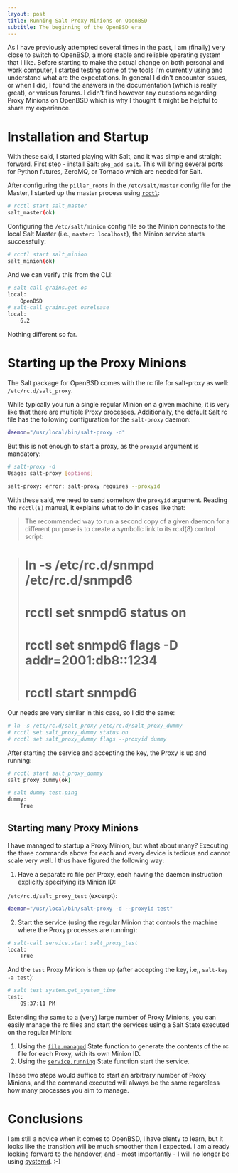 ```yaml
---
layout: post
title: Running Salt Proxy Minions on OpenBSD
subtitle: The beginning of the OpenBSD era
---
```


As I have previously attempted several times in the past, I am (finally) very
close to switch to OpenBSD, a more stable and reliable operating system that I
like. Before starting to make the actual change on both personal and work
computer, I started testing some of the tools I'm currently using and understand
what are the expectations.
In general I didn't encounter issues, or when I did, I found the answers
in the documentation (which is really great), or various forums. I didn't find
however any questions regarding Proxy Minions on OpenBSD which is why I thought
it might be helpful to share my experience.

Installation and Startup
========================

With these said, I started playing with Salt, and it was simple and straight
forward. First step - install Salt: ``pkg_add salt``. This will bring several
ports for Python futures, ZeroMQ, or Tornado which are needed for Salt.

After configuring the ``pillar_roots`` in the ``/etc/salt/master`` config file
for the Master, I started up the master process using
[``rcctl``](https://man.openbsd.org/rcctl):

```bash
# rcctl start salt_master
salt_master(ok)
```

Configuring the ``/etc/salt/minion`` config file so the Minion connects to the
local Salt Master (i.e., ``master: localhost``), the Minion service starts
successfully:

```bash
# rcctl start salt_minion
salt_minion(ok)
```

And we can verify this from the CLI:

```bash
# salt-call grains.get os
local:
    OpenBSD
# salt-call grains.get osrelease
local:
    6.2
```

Nothing different so far.


Starting up the Proxy Minions
=============================

The Salt package for OpenBSD comes with the rc file for salt-proxy as well:
``/etc/rc.d/salt_proxy``.

While typically you run a single regular Minion on a given machine, it is very
like that there are multiple Proxy processes. Additionally, the default Salt rc
file has the following configuration for the ``salt-proxy`` daemon:

```bash
daemon="/usr/local/bin/salt-proxy -d"
```

But this is not enough to start a proxy, as the ``proxyid`` argument is
mandatory:

```bash
# salt-proxy -d
Usage: salt-proxy [options]

salt-proxy: error: salt-proxy requires --proxyid
```

With these said, we need to send somehow the ``proxyid`` argument. Reading the
``rcctl(8)`` manual, it explains what to do in cases like that:

> The recommended way to run a second copy of a given daemon for a different
> purpose is to create a symbolic link to its rc.d(8) control script:

> # ln -s /etc/rc.d/snmpd /etc/rc.d/snmpd6 
> # rcctl set snmpd6 status on 
> # rcctl set snmpd6 flags -D addr=2001:db8::1234 
> # rcctl start snmpd6

Our needs are very similar in this case, so I did the same:

```bash
# ln -s /etc/rc.d/salt_proxy /etc/rc.d/salt_proxy_dummy
# rcctl set salt_proxy_dummy status on
# rcctl set salt_proxy_dummy flags --proxyid dummy
```

After starting the service and accepting the key, the Proxy is up and running:

```bash
# rcctl start salt_proxy_dummy
salt_proxy_dummy(ok)
```

```bash
# salt dummy test.ping
dummy:
    True
```

Starting many Proxy Minions
---------------------------

I have managed to startup a Proxy Minion, but what about many? Executing the
three commands above for each and every device is tedious and cannot scale very
well. I thus have figured the following way:

1. Have a separate rc file per Proxy, each having the daemon instruction
   explicitly specifying its Minion ID:

``/etc/rc.d/salt_proxy_test`` (excerpt):

```bash
daemon="/usr/local/bin/salt-proxy -d --proxyid test"
```

2. Start the service (using the regular Minion that controls the machine where
   the Proxy processes are running):

```bash
# salt-call service.start salt_proxy_test
local:
    True
```

And the ``test`` Proxy Minion is then up (after accepting the key, i.e,,
``salt-key -a test``):

```bash
# salt test system.get_system_time
test:
    09:37:11 PM
```

Extending the same to a (very) large number of Proxy Minions, you can easily
manage the rc files and start the services using a Salt State executed on the
regular Minion:

1. Using the [``file.managed``](https://docs.saltstack.com/en/latest/ref/states/all/salt.states.file.html#salt.states.file.managed)
   State function to generate the contents of the rc file for each Proxy, with its
   own Minion ID.
2. Using the [``service.running``](https://docs.saltstack.com/en/latest/ref/states/all/salt.states.service.html#salt.states.service.running)
   State function start the service.

These two steps would suffice to start an arbitrary number of Proxy Minions, and
the command executed will always be the same regardless how many processes you
aim to manage.

Conclusions
===========

I am still a novice when it comes to OpenBSD, I have plenty to learn, but it
looks like the transition will be much smoother than I expected. I am already
looking forward to the handover, and - most importantly - I will no longer be
using [systemd](https://twitter.com/systemdsucks). :-)
